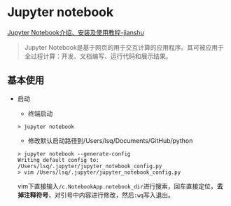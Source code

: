 # Jupyter notebook

[Jupyter Notebook介绍、安装及使用教程-jianshu](https://www.jianshu.com/p/91365f343585)

> Jupyter Notebook是基于网页的用于交互计算的应用程序。其可被应用于全过程计算：开发、文档编写、运行代码和展示结果。

## 基本使用

* 启动
  * 终端启动

  ```shell
  > jupyter notebook
  ```

  * 修改默认启动路径到/Users/lsq/Documents/GitHub/python
  
  ```shell
  > jupyter notebook --generate-config
  Writing default config to: /Users/lsq/.jupyter/jupyter_notebook_config.py
  > vim /Users/lsq/.jupyter/jupyter_notebook_config.py
  ```
  
    vim下直接输入```/c.NotebookApp.notebook_dir```进行搜索，回车直接定位，**去掉注释符号**，对引号中内容进行修改，然后```:wq```写入退出。

  